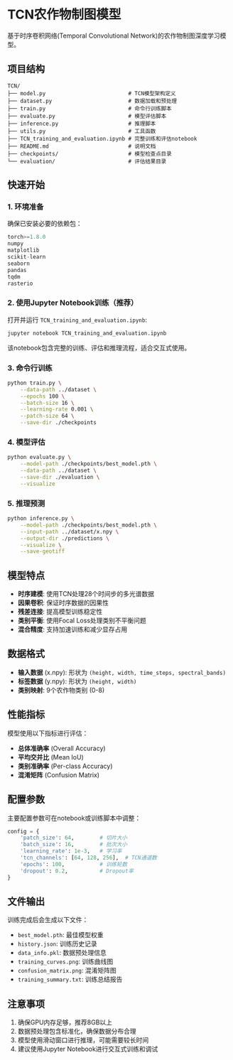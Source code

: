 # TCN农作物制图模型

基于时序卷积网络(Temporal Convolutional Network)的农作物制图深度学习模型。

## 项目结构

```
TCN/
├── model.py                          # TCN模型架构定义
├── dataset.py                        # 数据加载和预处理
├── train.py                          # 命令行训练脚本
├── evaluate.py                       # 模型评估脚本
├── inference.py                      # 推理脚本
├── utils.py                          # 工具函数
├── TCN_training_and_evaluation.ipynb # 完整训练和评估notebook
├── README.md                         # 说明文档
├── checkpoints/                      # 模型检查点目录
└── evaluation/                       # 评估结果目录
```

## 快速开始

### 1. 环境准备

确保已安装必要的依赖包：
```python
torch>=1.8.0
numpy
matplotlib
scikit-learn
seaborn
pandas
tqdm
rasterio
```

### 2. 使用Jupyter Notebook训练（推荐）

打开并运行 `TCN_training_and_evaluation.ipynb`:

```bash
jupyter notebook TCN_training_and_evaluation.ipynb
```

该notebook包含完整的训练、评估和推理流程，适合交互式使用。

### 3. 命令行训练

```bash
python train.py \
    --data-path ../dataset \
    --epochs 100 \
    --batch-size 16 \
    --learning-rate 0.001 \
    --patch-size 64 \
    --save-dir ./checkpoints
```

### 4. 模型评估

```bash
python evaluate.py \
    --model-path ./checkpoints/best_model.pth \
    --data-path ../dataset \
    --save-dir ./evaluation \
    --visualize
```

### 5. 推理预测

```bash
python inference.py \
    --model-path ./checkpoints/best_model.pth \
    --input-path ../dataset/x.npy \
    --output-dir ./predictions \
    --visualize \
    --save-geotiff
```

## 模型特点

- **时序建模**: 使用TCN处理28个时间步的多光谱数据
- **因果卷积**: 保证时序数据的因果性
- **残差连接**: 提高模型训练稳定性
- **类别平衡**: 使用Focal Loss处理类别不平衡问题
- **混合精度**: 支持加速训练和减少显存占用

## 数据格式

- **输入数据** (x.npy): 形状为 `(height, width, time_steps, spectral_bands)`
- **标签数据** (y.npy): 形状为 `(height, width)`
- **类别映射**: 9个农作物类别 (0-8)

## 性能指标

模型使用以下指标进行评估：
- **总体准确率** (Overall Accuracy)
- **平均交并比** (Mean IoU)
- **类别准确率** (Per-class Accuracy)
- **混淆矩阵** (Confusion Matrix)

## 配置参数

主要配置参数可在notebook或训练脚本中调整：

```python
config = {
    'patch_size': 64,        # 切片大小
    'batch_size': 16,        # 批次大小
    'learning_rate': 1e-3,   # 学习率
    'tcn_channels': [64, 128, 256],  # TCN通道数
    'epochs': 100,           # 训练轮数
    'dropout': 0.2,          # Dropout率
}
```

## 文件输出

训练完成后会生成以下文件：
- `best_model.pth`: 最佳模型权重
- `history.json`: 训练历史记录
- `data_info.pkl`: 数据预处理信息
- `training_curves.png`: 训练曲线图
- `confusion_matrix.png`: 混淆矩阵图
- `training_summary.txt`: 训练总结报告

## 注意事项

1. 确保GPU内存足够，推荐8GB以上
2. 数据预处理包含标准化，确保数据分布合理
3. 模型使用滑动窗口进行推理，可能需要较长时间
4. 建议使用Jupyter Notebook进行交互式训练和调试
